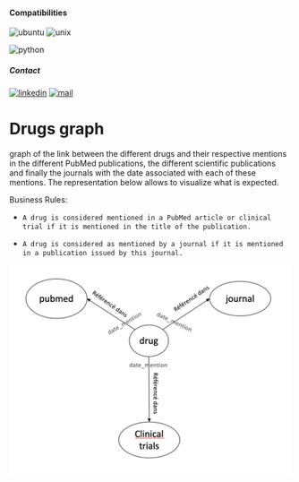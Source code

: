 

#### Compatibilities
![ubuntu](https://img.shields.io/badge/Ubuntu-supported--tested-success)
![unix](https://img.shields.io/badge/Other%20Unix-supported--untested-yellow)

![python](https://img.shields.io/pypi/pyversions/complex)


##### Contact
[![linkedin](https://img.shields.io/badge/LinkedIn-0077B5?style=for-the-badge&logo=linkedin&logoColor=white)](https://www.linkedin.com/in/noureddine-boumlaik-0835a960/)
[![mail](https://img.shields.io/badge/Gmail-D14836?style=for-the-badge&logo=gmail&logoColor=white)](mailto:boum.nour19@gmail.com)

# Drugs graph

graph of the link between the different drugs and their respective mentions in the different PubMed publications, 
the different scientific publications and finally the journals with the date associated with each of these mentions.
The representation below allows to visualize what is expected.

Business Rules:
*     A drug is considered mentioned in a PubMed article or clinical trial if it is mentioned in the title of the publication.
*     A drug is considered as mentioned by a journal if it is mentioned in a publication issued by this journal.


![alt text](https://github.com/nbouml/drugs_graph/blob/master/img/dgrap.png)